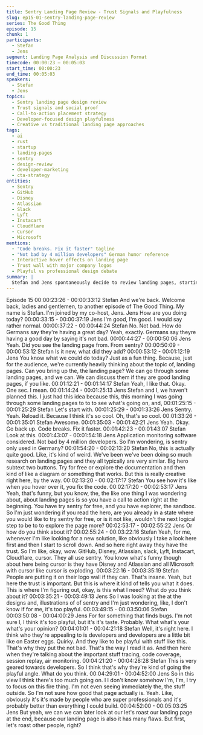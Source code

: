 ```yaml
---
title: Sentry Landing Page Review - Trust Signals and Playfulness
slug: ep15-01-sentry-landing-page-review
series: The Good Thing
episode: 15
chunk: 1
participants:
  - Stefan
  - Jens
segment: Landing Page Analysis and Discussion Format
timecode: 00:00:23 – 00:05:03
start_time: 00:00:23
end_time: 00:05:03
speakers:
  - Stefan
  - Jens
topics:
  - Sentry landing page design review
  - Trust signals and social proof
  - Call-to-action placement strategy
  - Developer-focused design playfulness
  - Creative vs traditional landing page approaches
tags:
  - ai
  - rust
  - startup
  - landing-pages
  - sentry
  - design-review
  - developer-marketing
  - cta-strategy
entities:
  - Sentry
  - GitHub
  - Disney
  - Atlassian
  - Slack
  - Lyft
  - Instacart
  - Cloudflare
  - Cursor
  - Microsoft
mentions:
  - "Code breaks. Fix it faster" tagline
  - "Not bad by 4 million developers" German humor reference
  - Interactive hover effects on landing page
  - Trust wall with major company logos
  - Playful vs professional design debate
summary: |
  Stefan and Jens spontaneously decide to review landing pages, starting with Sentry's creative approach. They discuss the effectiveness of Sentry's playful design, trust signals from major companies like Disney and GitHub, and debate whether the interactive elements and humor ("not bad") appeal to developers versus being too playful for a bug-finding tool.
---
```

Episode 15
00:00:23:26 - 00:00:33:12
Stefan
And we're back. Welcome back, ladies and gentlemen, to another episode of The Good Thing.
My name is Stefan. I'm joined by my co-host, Jens. Jens How are you doing today?
00:00:33:15 - 00:00:37:19
Jens
I'm good, I'm good. I would say rather normal.
00:00:37:22 - 00:00:44:24
Stefan
No. Not bad. How do Germans say they're having a great day? Yeah, exactly. Germans say
theyre having a good day by saying it's not bad.
00:00:44:27 - 00:00:50:06
Jens
Yeah. Did you see the landing page from. From sentry?
00:00:50:09 - 00:00:53:12
Stefan
Is it new, what did they add?
00:00:53:12 - 00:01:12:19
Jens
You know what we could do today? Just as a fun thing. Because, just for the audience, we're
currently heavily thinking about the topic of, landing pages. Can you bring up the, the landing
page? We can go through some landing pages, and we can. We can discuss them if they are
good landing pages, if you like.
00:01:12:21 - 00:01:14:17
Stefan
Yeah, I like that. Okay. One sec. I mean.
00:01:14:24 - 00:01:25:13
Jens
Stefan and I, we haven't planned this. I just had this idea because this, this morning I was going
through some landing pages to to to see what's going on, and,
00:01:25:15 - 00:01:25:29
Stefan
Let's start with.
00:01:25:29 - 00:01:33:26
Jens
Sentry. Yeah. Reload it. Because I think it's so cool. Oh, that's so cool.
00:01:33:26 - 00:01:35:01
Stefan
Awesome.
00:01:35:03 - 00:01:42:21
Jens
Yeah. Okay. Go back up. Code breaks. Fix it faster.
00:01:42:23 - 00:01:43:07
Stefan
Look at this.
00:01:43:07 - 00:01:54:18
Jens
Application monitoring software considered. Not bad by 4 million developers. So I'm wondering,
is sentry only used in Germany?
00:01:54:20 - 00:02:13:20
Stefan
No, this is actually quite good. Like, it's kind of weird. We've been we've been doing so much
research on landing pages and they all typically are very similar. Big hero subtext two buttons.
Try for free or explore the documentation and then kind of like a diagram or something that
works. But this is really creative right here, by the way.
00:02:13:20 - 00:02:17:17
Stefan
You see how it's like when you hover over it, you fix the code.
00:02:17:20 - 00:02:53:17
Jens
Yeah, that's funny, but you know, the, the like one thing I was wondering about, about landing
pages is so you have a call to action right at the beginning. You have try sentry for free, and you
have explorer, the sandbox. So I'm just wondering if you read the hero, are you already in a
state where you would like to try sentry for free, or is it not like, wouldn't the next logical step to
be to to explore the page more?
00:02:53:17 - 00:02:55:22
Jens
Or how do you think about it?
00:02:55:24 - 00:03:22:16
Stefan
Yeah, for me, whenever I'm like looking for a new solution, like obviously I take a look here first
and then I start to scroll down. And so here right away they have the trust. So I'm like, okay,
wow. GitHub, Disney, Atlassian, slack, Lyft, Instacart, Cloudflare, cursor. They all use sentry. You
know what's funny though about here being cursor is they have Disney and Atlassian and all
Microsoft with cursor like cursor is exploding.
00:03:22:16 - 00:03:35:19
Stefan
People are putting it on their logo wall if they can. That's insane. Yeah, but here the trust is
important. But this is where it kind of tells you what it does. This is where I'm figuring out, okay,
is this what I need? What do you think about it?
00:03:35:21 - 00:03:49:13
Jens
So I was looking at the at the designs and, illustrations of of sentry and I'm just wondering, like, I
don't know if for me, it's too playful.
00:03:49:15 - 00:03:50:06
Stefan
00:03:50:08 - 00:04:00:29
Jens
For for something that finds bugs. I'm not sure I, I think it's too playful, but it's it's taste. Probably.
What what's your what's your opinion?
00:04:01:01 - 00:04:21:18
Stefan
Well, it's right here. I think who they're appealing to is developers and developers are a little bit
like on Easter eggs. Quirky. And they like to be playful with stuff like this. That's why they put the
not bad. That's the way I read it as. And then here when they're talking about the important stuff
tracing, code coverage, session replay, air monitoring.
00:04:21:20 - 00:04:28:28
Stefan
This is very geared towards developers. So I think that's why they're kind of going the playful
angle. What do you think.
00:04:29:01 - 00:04:52:00
Jens
So in this view I think there's too much going on. I I don't know somehow I'm, I'm, I try to focus
on this fire thing. I'm not even seeing immediately the, the stuff outside. So I'm not sure how
good that page actually is. Yeah. Like, obviously it's it's made by people who are super
professionals and it's probably better than everything I could build.
00:04:52:00 - 00:05:03:25
Jens
But yeah, we can we can later look at our let's roast our landing page at the end, because our
landing page is also it has many flaws. But first, let's roast other people, right?